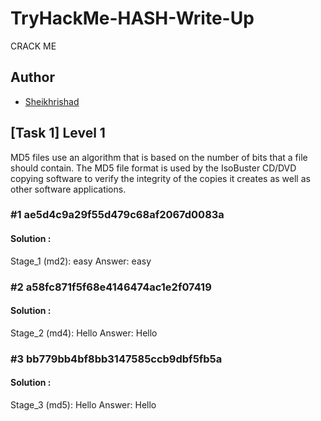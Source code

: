 # TryHackMe-HASH-Write-Up
CRACK ME

## Author
* [Sheikhrishad](https://tryhackme.com/p/Sheikhrishad)

## [Task 1] Level 1

MD5 files use an algorithm that is based on the number of bits that a file should contain. The MD5 file format is used by the IsoBuster CD/DVD copying software to verify the integrity of the copies it creates as well as other software applications.

### #1 	ae5d4c9a29f55d479c68af2067d0083a

#### Solution : 
Stage_1 (md2): easy
Answer: easy

### #2 	a58fc871f5f68e4146474ac1e2f07419

#### Solution : 
Stage_2 (md4): Hello
Answer: Hello

### #3 	bb779bb4bf8bb3147585ccb9dbf5fb5a

#### Solution : 
Stage_3 (md5): Hello
Answer: Hello


